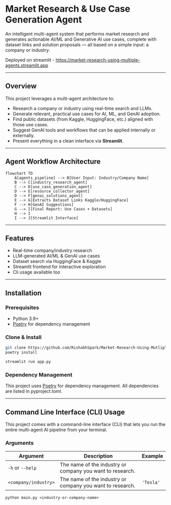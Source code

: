 # Market Research & Use Case Generation Agent

An intelligent multi-agent system that performs market research and generates actionable AI/ML and Generative AI use cases, complete with dataset links and solution proposals — all based on a simple input: a company or industry.

Deployed on streamlit - https://market-research-using-multiple-agents.streamlit.app

---

## Overview

This project leverages a multi-agent architecture to:

- Research a company or industry using real-time search and LLMs.
- Generate relevant, practical use cases for AI, ML, and GenAI adoption.
- Find public datasets (from Kaggle, HuggingFace, etc.) aligned with those use cases.
- Suggest GenAI tools and workflows that can be applied internally or externally.
- Present everything in a clean interface via **Streamlit**.

---

##  Agent Workflow Architecture

```mermaid
flowchart TD
    A[agents_pipeline] --> B[User Input: Industry/Company Name]
    B --> C[industry_research_agent]
    C --> D[use_case_generation_agent]
    D --> E[resource_collector_agent]
    D --> F[genai_solutions_agent]
    E --> G[Extracts Dataset Links Kaggle/HuggingFace]
    F --> H[GenAI Suggestions]
    G --> I[Final Report: Use Cases + Datasets]
    H --> I
    I --> J[Streamlit Interface]
```

---

## Features
- Real-time company/industry research
- LLM-generated AI/ML & GenAI use cases
- Dataset search via HuggingFace & Kaggle
- Streamlit frontend for interactive exploration
- Cli usage available too
---

## Installation

### Prerequisites
- Python 3.9+
- [Poetry](https://python-poetry.org/) for dependency management

### Clone & Install
```bash
git clone https://github.com/RishabhSpark/Market-Research-Using-Mutliple-Agents.git
poetry install

streamlit run app.py
```

### Dependency Management
This project uses [Poetry](https://python-poetry.org/) for dependency management.
All dependencies are listed in pyproject.toml.

---

## Command Line Interface (CLI) Usage
This project comes with a command-line interface (CLI) that lets you run the entire multi-agent AI pipeline from your terminal.

### Arguments
| Argument             | Description                                                       | Example             |
|----------------------|-------------------------------------------------------------------|---------------------|
| `-h` or `--help`     | The name of the industry or company you want to research.         |                     |
| `<company/industry>` | The name of the industry or company you want to research.         | `'Tesla'`           |

```
python main.py <industry-or-company-name>
```
